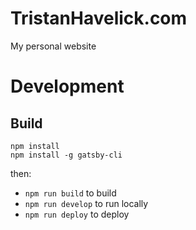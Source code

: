 # TristanHavelick.com

My personal website

# Development

## Build
```
npm install
npm install -g gatsby-cli
```

then:
 * `npm run build` to build
 * `npm run develop` to run locally
 * `npm run deploy` to deploy

